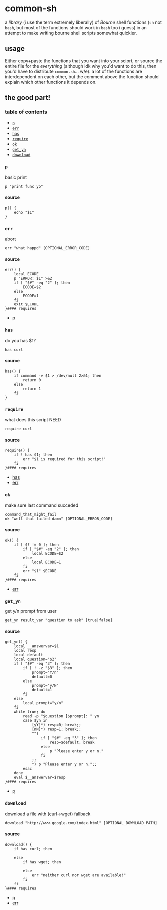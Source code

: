 # common-sh

a *library* (i use the term extremely liberally) of *Bourne* shell functions
(`sh` not `bash`, but most of the functions should work in `bash` too i guess) in
an attempt to make writing bourne shell scripts somewhat quickier.

## usage

Either copy+paste the functions that you want into your sciprt, or source the entire file
for the *everything* (although idk why you'd want to do this, then you'd have to
distribute `common.sh`... w/e). a lot of the functions are interdependent on each other,
but the comment above the function should explain which other functions it depends on.

## the good part!


### table of contents

* [`p`](#p)
* [`err`](#err)
* [`has`](#has)
* [`require`](#require)
* [`ok`](#ok)
* [`get_yn`](#get_yn)
* [`download`](#download)

### `p`

basic print

	p "print func yo"

#### source

	p() {
		echo "$1"
	}

### `err`

abort

	err "what happd" [OPTIONAL_ERROR_CODE]

#### source

	err() {
		local ECODE
		p "ERROR: $1" >&2
		if [ "$#" -eq "2" ]; then
			ECODE=$2
		else
			ECODE=1
		fi
		exit $ECODE
	}#### requires

* [p](#p)



### `has`

do you has $1?

	has curl

#### source

	has() {
		if command -v $1 > /dev/null 2>&1; then
			return 0
		else
			return 1
		fi
	}

### `require`

what does this script NEED

	require curl

#### source

	require() {
		if ! has $1; then
			err "$1 is required for this script!"
		fi
	}#### requires

* [has](#has)
* [err](#err)



### `ok`

make sure last command succeded

	command_that_might_fail
	ok "well that failed damn" [OPTIONAL_ERROR_CODE]

#### source

	ok() {
		if [ $? != 0 ]; then
			if [ "$#" -eq "2" ]; then
				local ECODE=$2
			else
				local ECODE=1
			fi
			err "$1" $ECODE
		fi
	}#### requires

* [err](#err)



### `get_yn`

get y/n prompt from user

	get_yn result_var "question to ask" [true|false]

#### source

	get_yn() {
		local __answervar=$1
		local resp
		local default
		local question="$2"
		if [ "$#" -eq "3" ]; then
			if [ ! -z "$3" ]; then
				prompt="Y/n"
				default=0
			else
				prompt="y/N"
				default=1
			fi
		else
			local prompt="y/n"
		fi
		while true; do
		    read -p "$question [$prompt]: " yn
		    case $yn in
		        [yY]*) resp=0; break;;
		        [nN]*) resp=1; break;;
				"")
					if [ "$#" -eq "3" ]; then
						resp=$default; break
					else
						p "Please enter y or n."
					fi
				;;
		        *) p "Please enter y or n.";;
		    esac
		done
		eval $__answervar=$resp
	}#### requires

* [p](#p)



### `download`

download a file with (curl->wget) fallback

	download "http://www.google.com/index.html" [OPTIONAL_DOWNLOAD_PATH]

#### source

	download() {
		if has curl; then
	
		else
			if has wget; then
	
			else
				err "neither curl nor wget are available!"
			fi
		fi
	}#### requires

* [p](#p)
* [err](#err)

